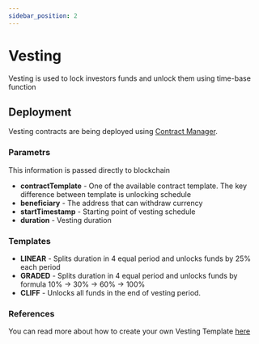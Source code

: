 ```yaml
---
sidebar_position: 2
---
```


# Vesting

Vesting is used to lock investors funds and unlock them using time-base function

## Deployment

Vesting contracts are being deployed using [Contract Manager](/docs/AdminPanel/ContractManager).  

### Parametrs

This information is passed directly to blockchain

- **contractTemplate** - One of the available contract template. The key difference between template is unlocking schedule
- **beneficiary** - The address that can withdraw currency
- **startTimestamp** - Starting point of vesting schedule
- **duration** - Vesting duration

### Templates

- **LINEAR** - Splits duration in 4 equal period and unlocks funds by 25% each period
- **GRADED** - Splits duration in 4 equal period and unlocks funds by formula 10% -> 30% -> 60% -> 100%
- **CLIFF** - Unlocks all funds in the end of vesting period.

### References

You can read more about how to create your own Vesting Template [here](https://docs.openzeppelin.com/contracts/4.x/api/finance#VestingWallet)
